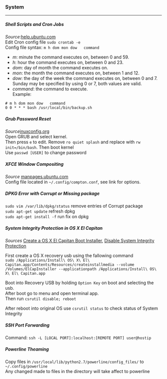 ### System
__________________________________________________________________________________________
##### Shell Scripts and Cron Jobs
*Source*:[help.ubuntu.com](https://help.ubuntu.com/lts/serverguide/backup-shellscripts.html)  
Edit Cron config file `sudo crontab -e`  
Config file syntax: `m h dom mon dow   command`  
- *m*: minute the command executes on, between 0 and 59.
- *h*: hour the command executes on, between 0 and 23.
- *dom*: day of month the command executes on.
- *mon*: the month the command executes on, between 1 and 12.
- *dow*: the day of the week the command executes on, between 0 and 7. Sunday may be specified by using 0 or 7, both values are valid.
- *command*: the command to execute.  
Example:
```
# m h dom mon dow   command
0 0 * * * bash /usr/local/bin/backup.sh
```  
##### Grub Password Reset  
*Source*[inuxconfig.org](https://linuxconfig.org/recover-reset-forgotten-linux-root-password)  
Open GRUB and select kernel.  
Then press `e` to edit. Remove `ro quiet splash` and replace with `rw init=/bin/bash`. Then boot kernel  
Use `passwd [USER]` to change password  

##### XFCE Window Compositing  
*Source* [manpages.ubuntu.com](http://manpages.ubuntu.com/manpages/trusty/man1/compton.1.html)  
Config file located in `~/.config/compton.conf`, see link for options.  
 
##### DPKG Error with Corrupt or Missing package  
`sudo vim /var/lib/dpkg/status` remove entries of Corrupt package  
`sudo apt-get update` refresh dpkg  
`sudo apt-get install -f` run fix on dpkg  
  
##### System Integrity Protection in OS X El Capitan  
*Sources* 
[Create a OS X El Capitan Boot Installer](http://osxdaily.com/2015/09/30/create-os-x-el-capitan-boot-install-drive/), 
[Disable System Integrity Protection](http://osxdaily.com/2015/10/05/disable-rootless-system-integrity-protection-mac-os-x/)  
  
First create a OS X recovery usb using the fallowing command  
`sudo /Applications/Install\ OS\ X\ El\ Capitan.app/Contents/Resources/createinstallmedia --volume /Volumes/ElCapInstaller --applicationpath /Applications/Install\ OS\ X\ El\ Capitan.app`  
  
Boot into Recovery USB by holding `Option Key` on boot and selecting the usb.  
After boot go to menu and open terminal app.  
Then run `csrutil disable; reboot`  

After reboot into original OS use `csrutil status` to check status of System Integrity  

##### SSH Port Forwarding  
  
Command: `ssh -L [LOCAL PORT]:localhost:[REMOTE PORT] user@hostip`  

##### Powerline Theaming  
Copy files in `/usr/local/lib/python2.7/powerline/config_files/` to `~/.config/powerline`  
Any changed made to files in the directory will take affect to powerline  
